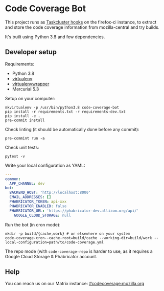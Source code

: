 # Code Coverage Bot

This project runs as [Taskcluster hooks](https://firefox-ci-tc.services.mozilla.com/hooks) on the firefox-ci instance, to extract and store the code coverage information from mozilla-central and try builds.

It's built using Python 3.8 and few dependencies.

## Developer setup

Requirements:

- Python 3.8
- [virtualenv](https://virtualenv.pypa.io/en/stable/)
- [virtualenvwrapper](https://virtualenvwrapper.readthedocs.io/en/latest/)
- Mercurial 5.3

Setup on your computer:

```console
mkvirtualenv -p /usr/bin/python3.8 code-coverage-bot
pip install -r requirements.txt -r requirements-dev.txt
pip install -e .
pre-commit install
```

Check linting (it should be automatically done before any commit):

```console
pre-commint run -a
```

Check unit tests:

```console
pytest -v
```

Write your local configuration as YAML:

```yaml
---
common:
  APP_CHANNEL: dev
bot:
  BACKEND_HOST: 'http://localhost:8000'
  EMAIL_ADDRESSES: []
  PHABRICATOR_TOKEN: api-xxx
  PHABRICATOR_ENABLED: false
  PHABRICATOR_URL: 'https://phabricator-dev.allizom.org/api/'
	GOOGLE_CLOUD_STORAGE: null
```

Run the bot (in cron mode):

```console
mkdir -p build/{cache,work} # or elsewhere on your system
code-coverage-cron--cache-root=build/cache --working-dir=build/work --local-configuration=path/to/code-coverage.yml
```

The repo mode (with `code-coverage-repo` is harder to use, as it requires a Google Cloud Storage & Phabricator account.

## Help

You can reach us on our Matrix instance: [#codecoverage:mozilla.org](https://chat.mozilla.org/#/room/#codecoverage:mozilla.org)
